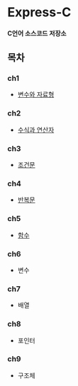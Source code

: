 # Express-C
#### C언어 소스코드 저장소

## 목차
### ch1
* [변수와 자료형](https://github.com/BangYunseo/TIL/blob/main/C/ch1_DataType.md)
### ch2
* [수식과 연산자](https://github.com/BangYunseo/TIL/blob/main/C/ch2_ExpressionAndOperator.md)
### ch3
* [조건문](https://github.com/BangYunseo/TIL/blob/main/C/ch3_ConditionalStatements.md)
### ch4
* [반복문](https://github.com/BangYunseo/TIL/blob/main/C/ch4_Loop.md)
### ch5
* [함수](https://github.com/BangYunseo/TIL/blob/main/C/ch5_Function.md)
### ch6
* 변수
### ch7
* 배열
### ch8
* 포인터
### ch9
* 구조체
